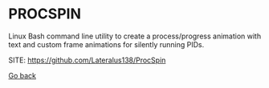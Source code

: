 # PROCSPIN
 
 Linux Bash command line utility to create a process/progress 
 animation with text and custom frame animations for silently 
 running PIDs.
 
 SITE: https://github.com/Lateralus138/ProcSpin

 [Go back](https://portable-linux-apps.github.io/apps.html)
